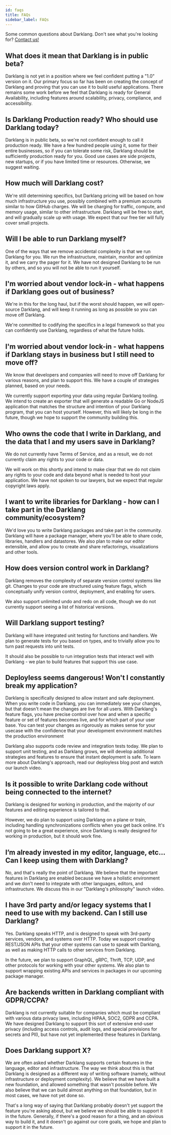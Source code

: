 ```yaml
---
id: faqs
title: FAQs
sidebar_label: FAQs
---
```


Some common questions about Darklang. Don't see what you're looking for?
[Contact us!](./support)

## What does it mean that Darklang is in public beta?

Darklang is not yet in a position where we feel confident putting a "1.0" version on
it. Our primary focus so far has been on creating the concept of Darklang and
proving that you can use it to build useful applications. There remains some
work before we feel that Darklang is ready for General Availability, including
features around scalability, privacy, compliance, and accessibility.

## Is Darklang Production ready? Who should use Darklang today?

Darklang is in public beta, so we're not confident enough to call it production
ready. We have a few hundred people using it, some for their entire businesses,
so if you can tolerate some risk, Darklang should be sufficiently production ready
for you. Good use cases are side projects, new startups, or if you have limited
time or resources. Otherwise, we suggest waiting.

## How much will Darklang cost?

We're still determining specifics, but Darklang pricing will be based on how much
infrastructure you use, possibly combined with a premium accounts similar to how
GitHub charges. We will be charging for traffic, compute, and memory usage,
similar to other infrastructure. Darklang will be free to start, and will gradually
scale up with usage. We expect that our free tier will fully cover small
projects.

## Will I be able to run Darklang myself?

One of the ways that we remove accidental complexity is that we run Darklang for
you. We run the infrastructure, maintain, monitor and optimize it, and we carry
the pager for it. We have not designed Darklang to be run by others, and so you will
not be able to run it yourself.

## I'm worried about vendor lock-in - what happens if Darklang goes out of business?

We're in this for the long haul, but if the worst should happen, we will
open-source Darklang, and will keep it running as long as possible so you can move
off Darklang.

We're committed to codifying the specifics in a legal framework so that you can
confidently use Darklang, regardless of what the future holds.

## I'm worried about vendor lock-in - what happens if Darklang stays in business but I still need to move off?

We know that developers and companies will need to move off Darklang for various
reasons, and plan to support this. We have a couple of strategies planned, based
on your needs.

We currently support exporting your data using regular Darklang tooling. We intend
to create an exporter that will generate a readable Go or NodeJS application
that matches the structure and intention of your Darklang program, that you can host
yourself. However, this will likely be long in the future, though we hope to
support the community building this.

## Who owns the code that I write in Darklang, and the data that I and my users save in Darklang?

We do not currently have Terms of Service, and as a result, we do not currently
claim any rights to your code or data.

We will work on this shortly and intend to make clear that we do not claim any
rights to your code and data beyond what is needed to host your application. We
have not spoken to our lawyers, but we expect that regular copyright laws apply.

## I want to write libraries for Darklang - how can I take part in the Darklang community/ecosystem?

We'd love you to write Darklang packages and take part in the community. Darklang will
have a package manager, where you'll be able to share code, libraries, handlers
and datastores. We also plan to make our editor extensible, and allow you to
create and share refactorings, visualizations and other tools.

## How does version control work in Darklang?

Darklang removes the complexity of separate version control systems like git.
Changes to your code are structured using feature flags, which conceptually
unify version control, deployment, and enabling for users.

We also support unlimited undo and redo on all code, though we do not currently
support seeing a list of historical versions.

## Will Darklang support testing?

Darklang will have integrated unit testing for functions and handlers. We plan to
generate tests for you based on types, and to trivially allow you to turn past
requests into unit tests.

It should also be possible to run integration tests that interact well with
Darklang - we plan to build features that support this use case.

## Deployless seems dangerous! Won't I constantly break my application?

Darklang is specifically designed to allow instant and safe deployment. When you
write code in Darklang, you can immediately see your changes, but that doesn't mean
the changes are live for all users. With Darklang's feature flags, you have precise
control over how and when a specific feature or set of features becomes live,
and for which part of your user base. You can test your changes as rigorously as
makes sense for your usecase with the confidence that your development
environment matches the production environment

Darklang also supports code review and integration tests today. We plan to support
unit testing, and as Darklang grows, we will develop additional strategies and
features to ensure that instant deployment is safe. To learn more about Darklang's
approach, read our deployless blog post and watch our launch video.

## Is it possible to write Darklang code without being connected to the internet?

Darklang is designed for working in production, and the majority of our features and
editing experience is tailored to that.

However, we do plan to support using Darklang on a plane or train, including
handling synchronizations conflicts when you get back online. It's not going to
be a great experience, since Darklang is really designed for working in production,
but it should work fine.

## I’m already invested in my editor, language, etc… Can I keep using them with Darklang?

No, and that's really the point of Darklang. We believe that the important features
in Darklang are enabled because we have a holistic environment and we don't need to
integrate with other languages, editors, and infrastructure. We discuss this in
our "Darklang's philosophy" launch video.

## I have 3rd party and/or legacy systems that I need to use with my backend. Can I still use Darklang?

Yes. Darklang speaks HTTP, and is designed to speak with 3rd-party services,
vendors, and systems over HTTP. Today we support creating REST/JSON APIs that
your other systems can use to speak with Darklang, as well as making HTTP calls to
other services from Darklang.

In the future, we plan to support GraphQL, gRPC, Thrift, TCP, UDP, and other
protocols for working with your other systems. We also plan to support wrapping
existing APIs and services in packages in our upcoming package manager.

## Are backends written in Darklang compliant with GDPR/CCPA?

Darklang is not currently suitable for companies which must be compliant with
various data privacy laws, including HIPAA, SOC2, GDPR and CCPA. We have
designed Darklang to support this sort of extensive end-user privacy (including
access controls, audit logs, and special provisions for secrets and PII), but
have not yet implemented these features in Darklang.

## Does Darklang support X?

We are often asked whether Darklang supports certain features in the language,
editor and infrastructure. The way we think about this is that Darklang is designed
as a different way of writing software (namely, without infrastructure or
deployment complexity). We believe that we have built a new foundation, and
allowed something that wasn't possible before. We also believe that we can build
almost anything on that foundation, but in most cases, we have not yet done so.

That's a long way of saying that Darklang probably doesn't yet support the feature
you're asking about, but we believe we should be able to support it in the
future. Generally, if there's a good reason for a thing, and an obvious way to
build it, and it doesn't go against our core goals, we hope and plan to support
it in the future.

